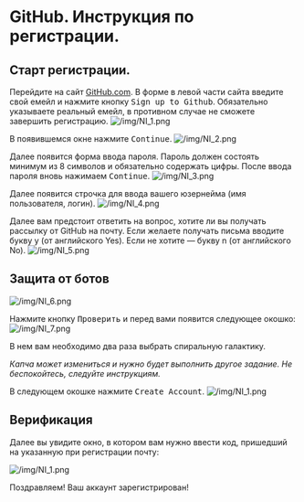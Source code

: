 # GitHub. Инструкция по регистрации.
## Старт регистрации. 

Перейдите на сайт [GitHub.com](https://github.com).
В форме в левой части сайта введите свой емейл и нажмите кнопку <kbd>Sign up to Github</kbd>. Обязательно указываете реальный емейл, в противном случае не сможете завершить регистрацию.
![/img/NI_1.png](https://github.com/MihailOkatev/guides/blob/master/github/img/NI_1.png)

В появившемся окне нажмите <kbd>Continue</kbd>.
![/img/NI_2.png](https://github.com/MihailOkatev/guides/blob/master/github/img/NI_2.png)

Далее появится форма ввода пароля. Пароль должен состоять минимум из 8 символов и обязательно содержать цифры. После ввода пароля вновь нажимаем <kbd>Continue</kbd>.
![/img/NI_3.png](https://github.com/MihailOkatev/guides/blob/master/github/img/NI_3.png)

Далее появится строчка для ввода вашего юзернейма (имя пользователя, логин).
![/img/NI_4.png](https://github.com/MihailOkatev/guides/blob/master/github/img/NI_4.png)

Далее вам предстоит ответить на вопрос, хотите ли вы получать рассылку от GitHub на почту.
Если желаете получать письма вводите букву y (от английского Yes). Если не хотите — букву n (от английского No).
![/img/NI_5.png](https://github.com/MihailOkatev/guides/blob/master/github/img/NI_5.png)

## Защита от ботов
![/img/NI_6.png](https://github.com/MihailOkatev/guides/blob/master/github/img/NI_6.png)

Нажмите кнопку <kbd>Проверить</kbd> и перед вами появится следующее окошко:
![/img/NI_7.png](https://github.com/MihailOkatev/guides/blob/master/github/img/NI_7.png)

В нем вам необходимо два раза выбрать спиральную галактику.

_Капча может измениться и нужно будет выполнить другое задание. Не беспокойтесь, следуйте инструкциям._

В следующем окошке нажмите <kbd>Create Account</kbd>.
![/img/NI_1.png](https://github.com/MihailOkatev/guides/blob/master/github/img/NI_8.png)

## Верификация
Далее вы увидите окно, в котором вам нужно ввести код, пришедший на указанную при регистрации почту: 

![/img/NI_1.png](https://github.com/MihailOkatev/guides/blob/master/github/img/NI_9.png)

Поздравляем! Ваш аккаунт зарегистрирован!
